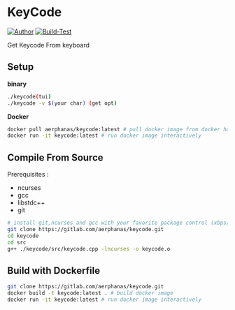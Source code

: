 # **KeyCode**
[![Author](https://img.shields.io/badge/author-aerphanas-red.svg)](https://github.com/aerphanas)
[![Build-Test](https://github.com/aerphanas/keycode/actions/workflows/action.yml/badge.svg)](https://github.com/aerphanas/keycode/actions/workflows/action.yml)

Get Keycode From keyboard
## **Setup**
**binary**
```sh
./keycode(tui)
./keycode -v $(your char) (get opt)
```

**Docker**
```sh
docker pull aerphanas/keycode:latest # pull docker image from docker hub
docker run -it keycode:latest # run docker image interactively
```

## **Compile From Source**

Prerequisites :
- ncurses
- gcc
- libstdc++
- git
```sh
# install git,ncurses and gcc with your favorite package control (xbps/apt/aptget/etc)
git clone https://gitlab.com/aerphanas/keycode.git
cd keycode
cd src
g++ ./keycode/src/keycode.cpp -lncurses -o keycode.o
```

## **Build with Dockerfile**

```sh
git clone https://gitlab.com/aerphanas/keycode.git
docker build -t keycode:latest . # build docker image
docker run -it keycode:latest # run docker image interactively

```
